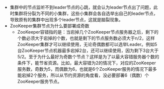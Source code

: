 - 集群中的节点监听不到leader节点的心跳，就会认为leader节点出了问题，此时集群将分裂为不同的小集群，这些小集群会各自选举出自己的leader节点，导致原有的集群中出现多个leader节点，这就是脑裂现象。
- ZooKeeper集群节点为什么要部署成奇数
    - ZooKeeper容错指的是：当宕掉几个ZooKeeper节点服务器之后，剩下的个数必须大于宕掉的个数，也就是剩下的节点服务数必须大于n/2，这样ZooKeeper集群才可以继续使用，无论奇偶数都可以选举Leader。例如5台ZooKeeper节点机器最多宕掉2台，还可以继续使用，因为剩下3台大于5/2。至于为什么最好为奇数个节点？这样是为了以最大容错服务器个数的条件下，能节省资源。比如，最大容错为2的情况下，对应的ZooKeeper服务数，奇数为5，而偶数为6，也就是6个ZooKeeper服务的情况下最多能宕掉2个服务，所以从节约资源的角度看，没必要部署6（偶数）个ZooKeeper服务节点。
